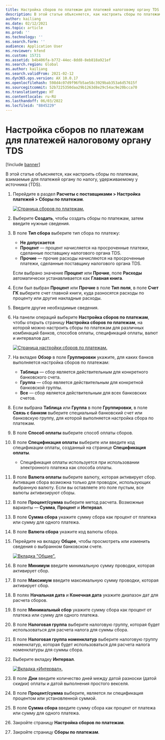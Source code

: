 ```yaml
---
title: Настройка сборов по платежам для платежей налоговому органу TDS
description: В этой статье объясняется, как настроить сборы по платежам, взимаемые для платежей органу по налогу, удерживаемому у источника (TDS).
author: kailiang
ms.date: 02/12/2021
ms.topic: article
ms.prod: ''
ms.technology: ''
ms.search.form: ''
audience: Application User
ms.reviewer: kfend
ms.custom: 15721
ms.assetid: b4b406fa-b772-44ec-8dd8-8eb818a921ef
ms.search.region: Global
ms.author: kailiang
ms.search.validFrom: 2021-02-12
ms.dyn365.ops.version: AX 10.0.17
ms.openlocfilehash: 598d4c07d9f96fb5ae58c3929bab353a6d57615f
ms.sourcegitcommit: 52b7225350daa29b1263d8e29c54ac9e20bcca70
ms.translationtype: HT
ms.contentlocale: ru-RU
ms.lasthandoff: 06/03/2022
ms.locfileid: "8845229"
---
```

# <a name="set-up-payment-fees-for-tds-authority-payments"></a>Настройка сборов по платежам для платежей налоговому органу TDS

[!include [banner](../includes/banner.md)]

В этой статье объясняется, как настроить сборы по платежам, взимаемые для платежей органу по налогу, удерживаемому у источника (TDS).

1. Перейдите в раздел **Расчеты с поставщиками \> Настройка платежей \> Сборы по платежам**.

    [![Страница сборов по платежам.](./media/apac-ind-TDS-28.png)](./media/apac-ind-TDS-28.png)

2. Выберите **Создать**, чтобы создать сборы по платежам, затем введите нужные сведения.
3. В поле **Тип сбора** выберите тип сбора по платежу:

    - **Не допускается**
    - **Процент** — процент начисляется на просроченные платежи, сделанные поставщику налогового органа TDS.
    - **Прочие** — прочие расходы начисляются на просроченные платежи, сделанные поставщику налогового органа TDS.

    Если выбрано значение **Процент** или **Прочие**, поле **Расходы** автоматически устанавливается как **Главная книга**.

4. Если был выбран **Процент** или **Прочие** в поле **Тип поля**, в поле **Счет ГК** выберите счет главной книги, куда разносятся расходы по проценту или другие накладные расходы.
5. Введите другие необходимые сведения.
6. На панели операций выберите **Настройка сборов по платежам**, чтобы открыть страницу **Настройка сборов по платежам**, на которой можно настроить сборы по платежам для различных комбинаций банков, способов оплаты, спецификаций оплаты, валют и интервалов дат.

    [![Страница настройки сборов по платежам.](./media/apac-ind-TDS-21.png)](./media/apac-ind-TDS-21.png)

7. На вкладке **Обзор** в поле **Группировки** укажите, для каких банков выполняется настройка сборов по платежам:

    - **Таблица** — сбор является действительным для конкретного банковского счета.
    - **Группа** — сбор является действительным для конкретной банковской группы.
    - **Все** — сбор является действительным для всех банковских счетов.

8. Если выбрана **Таблица** или **Группа** в поле **Группировки**, в поле **Связь с банком** выберите специальный банковский счет или банковскую группу, для которой выполняется настройка сбора по платежам.
9. В поле **Способ оплаты** выберите способ оплаты сборов.
10. В поле **Спецификация оплаты** выберите или введите код спецификации оплаты, созданный на странице **Спецификация оплаты**.
    - Спецификация оплаты используется при использовании электронного платежа как способа оплаты.
12. В поле **Валюта оплаты** выберите валюту, которая активирует сбор. Активация сбора возможна только для проводок, использующих выбранную валюту. Если вы оставляете это поле пустым, все валюты активизируют сборы.
13. В поле **Процент/сумма** выберите метод расчета. Возможные варианты — **Сумма**, **Процент** и **Интервал**.
14. В поле **Сумма сбора** укажите сумму сбора как процент от платежа или сумму для одного платежа.
15. В поле **Валюта сбора** укажите код валюты сбора.
16. Перейдите на вкладку **Общее**, чтобы просмотреть или изменить сведения о выбранном банковском счете.

    [![Вкладка "Общие".](./media/apac-ind-TDS-22.png)](./media/apac-ind-TDS-22.png)

16. В поле **Минимум** введите минимальную сумму проводки, которая активирует сбор.
17. В поле **Максимум** введите максимальную сумму проводки, которая активирует сбор.
18. В полях **Начальная дата** и **Конечная дата** укажите диапазон дат для расчета сборов.
19. В поле **Минимальный сбор** укажите сумму сбора как процент от платежа или сумму для одного платежа.
20. В поле **Налоговая группа** выберите налоговую группу, которая будет использоваться для расчета налога для суммы сбора.
21. В поле **Налоговая группа номенклатур** выберите налоговую группу номенклатур, которая будет использоваться для расчета налога номенклатуры для суммы сбора.
22. Выберите вкладку **Интервал**. 

    [![Вкладка «Интервал».](./media/apac-ind-TDS-23.png)](./media/apac-ind-TDS-23.png)

23. В поле **Дни** введите количество дней между датой разноски (датой скидки) оплаты и датой выполнения простого векселя.
24. В поле **Процент/сумма** выберите, является ли спецификация процентом или установленной суммой.
25. В поле **Сумма сбора** введите сумму сбора как процент от платежа или сумму для одного платежа.
26. Закройте страницу **Настройка сборов по платежам**.
27. Закройте страницу **Сборы по платежам**.

